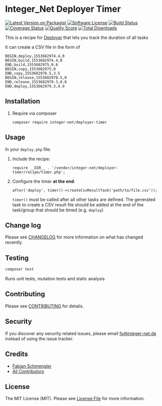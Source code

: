 # Integer_Net Deployer Timer

[![Latest Version on Packagist][ico-version]][link-packagist]
[![Software License][ico-license]](LICENSE.md)
[![Build Status][ico-travis]][link-travis]
[![Coverage Status][ico-scrutinizer]][link-scrutinizer]
[![Quality Score][ico-code-quality]][link-code-quality]
[![Total Downloads][ico-downloads]][link-downloads]


This is a recipe for [Deployer](https://deployer.org/) that lets you track the duration of all tasks

It can create a CSV file in the form of
```
BEGIN,deploy,1553682974.4,0
BEGIN,build,1553682974.4,0
END,build,1553682975,0.6
BEGIN,copy,1553682975,0
END,copy,1553682978.5,3.5
BEGIN,release,1553682978.5,0
END,release,1553682979.3,0.8
END,deploy,1553682979.3,4.9
```

## Installation

1. Require via composer
    ```
    composer require integer-net/deployer-timer
    ```

## Usage

In your `deploy.php` file:

1. Include the recipe:
    ```
    require __DIR__ . '/vendor/integer-net/deployer-timer/recipe/timer.php';
    ```
2. Configure the timer **at the end**:
    ```
    after('deploy', timer()->createCsvResultTask('path/to/file.csv'));

    ```
    
    `timer()` must be called after all other tasks are defined. The generated task to create a CSV result file should be added at the end of the task/group that should be timed (e.g. `deploy`)

## Change log

Please see [CHANGELOG](CHANGELOG.md) for more information on what has changed recently.

## Testing

``` bash
composer test
```

Runs unit tests, mutation tests and static analysis

## Contributing

Please see [CONTRIBUTING](CONTRIBUTING.md) for details.

## Security

If you discover any security related issues, please email fs@integer-net.de instead of using the issue tracker.

## Credits

- [Fabian Schmengler][link-author]
- [All Contributors][link-contributors]

## License

The MIT License (MIT). Please see [License File](LICENSE.txt) for more information.

[ico-version]: https://img.shields.io/packagist/v/integer-net/deployer-timer.svg?style=flat-square
[ico-license]: https://img.shields.io/badge/license-MIT-brightgreen.svg?style=flat-square
[ico-travis]: https://img.shields.io/travis/integer-net/deployer-timer/master.svg?style=flat-square
[ico-scrutinizer]: https://img.shields.io/scrutinizer/coverage/g/integer-net/deployer-timer.svg?style=flat-square
[ico-code-quality]: https://img.shields.io/scrutinizer/g/integer-net/deployer-timer.svg?style=flat-square
[ico-downloads]: https://img.shields.io/packagist/dt/integer-net/deployer-timer.svg?style=flat-square

[link-packagist]: https://packagist.org/packages/integer-net/deployer-timer
[link-travis]: https://travis-ci.org/integer-net/deployer-timer
[link-scrutinizer]: https://scrutinizer-ci.com/g/integer-net/deployer-timer/code-structure
[link-code-quality]: https://scrutinizer-ci.com/g/integer-net/deployer-timer
[link-downloads]: https://packagist.org/packages/integer-net/deployer-timer
[link-author]: https://github.com/schmengler
[link-contributors]: ../../contributors